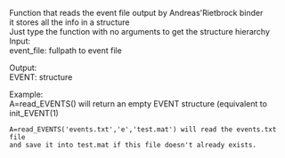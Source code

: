   Function that reads the event file output by Andreas'Rietbrock binder   
  it stores all the info in a structure   
  Just type the function with no arguments to get the structure hierarchy   
  Input:   
      event_file: fullpath to event file   
     
  Output:   
      EVENT: structure   
         
  Example:   
    A=read_EVENTS() will return an empty EVENT structure (equivalent to   
    init_EVENT(1)   
    
    A=read_EVENTS('events.txt','e','test.mat') will read the events.txt file    
    and save it into test.mat if this file doesn't already exists.   

